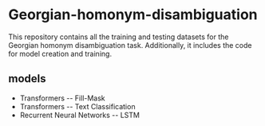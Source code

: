 # Georgian-homonym-disambiguation
This repository contains all the training and testing datasets for the Georgian homonym disambiguation task. Additionally, it includes the code for model creation and training.
## models
- Transformers -- Fill-Mask
- Transformers -- Text Classification
- Recurrent Neural Networks -- LSTM
